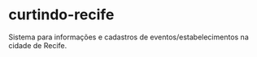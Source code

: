 # curtindo-recife
Sistema para informações e cadastros de eventos/estabelecimentos na cidade de Recife.
